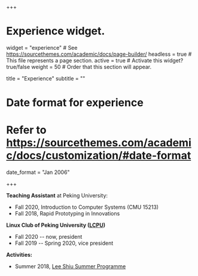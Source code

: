 +++
# Experience widget.
widget = "experience"  # See https://sourcethemes.com/academic/docs/page-builder/
headless = true  # This file represents a page section.
active = true  # Activate this widget? true/false
weight = 50  # Order that this section will appear.

title = "Experience"
subtitle = ""

# Date format for experience
#   Refer to https://sourcethemes.com/academic/docs/customization/#date-format
date_format = "Jan 2006"

+++

**Teaching Assistant** at Peking University:

- Fall 2020, Introduction to Computer Systems (CMU 15213)
- Fall 2018, Rapid Prototyping in Innovations


**Linux Club of Peking University (<a href='http://lcpu.club'>LCPU</a>)**

- Fall 2020 -- now, president
- Fall 2019 -- Spring 2020, vice president

**Activities:**

- Summer 2018, <a href='http://www.cuhk.edu.hk/ccc/lssp/'>Lee Shiu Summer Programme</a>

